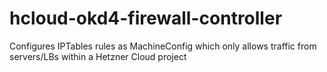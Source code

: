 # hcloud-okd4-firewall-controller
Configures IPTables rules as MachineConfig which only allows traffic from servers/LBs within a Hetzner Cloud project 
